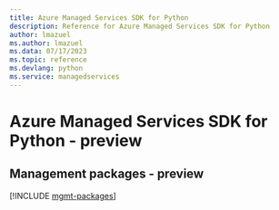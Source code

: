 ```yaml
---
title: Azure Managed Services SDK for Python
description: Reference for Azure Managed Services SDK for Python
author: lmazuel
ms.author: lmazuel
ms.data: 07/17/2023
ms.topic: reference
ms.devlang: python
ms.service: managedservices
---
```

# Azure Managed Services SDK for Python - preview

## Management packages - preview
[!INCLUDE [mgmt-packages](managed-services-mgmt-index.md)]